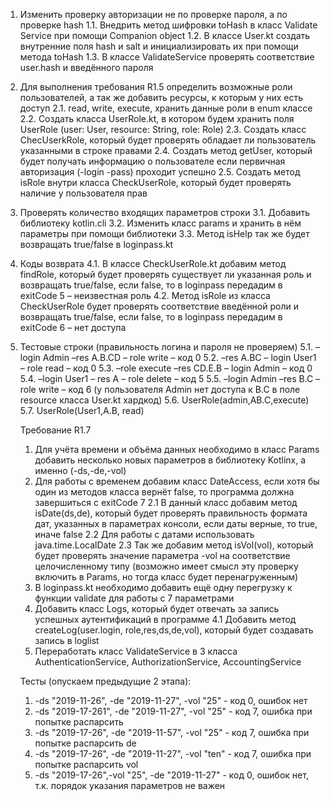 1. Изменить проверку авторизации не по проверке пароля, а по проверке hash 
    1.1. Внедрить метод шифровки toHash в класс Validate Service при помощи Companion object
    1.2. В классе User.kt создать внутренние поля hash и salt и инициализировать их при помощи метода toHash 
    1.3. В классе ValidateService проверять соответствие user.hash и введённого пароля 
2. Для выполнения требования R1.5 определить возможные роли пользователей, а так же добавить ресурсы, к которым у них есть доступ
    2.1. read, write, execute, хранить данные роли в enum классе
    2.2. Создать класса UserRole.kt, в котором будем хранить поля UserRole (user: User, resource: String, role: Role)
    2.3. Создать класс ChecUserkRole, который будет проверять обладает ли пользователь указанными в строке правами
    2.4. Создать метод getUser, который будет получать информацию о пользователе если первичная авторизация (-login -pass) проходит успешно
    2.5. Создать метод isRole внутри класса CheckUserRole, который будет проверять наличие у пользователя прав
3. Проверять количество входящих параметров строки
    3.1. Добавить библиотеку kotlin.cli 
    3.2. Изменить класс params и хранить в нём параметры при помощи библиотеки 
    3.3. Метод isHelp так же будет возвращать true/false в loginpass.kt
4. Коды возврата
    4.1. В классе CheckUserRole.kt  добавим метод findRole, который будет проверять существует ли указанная роль и возвращать true/false, если false, то в loginpass передадим в exitCode 5 – неизвестная роль
    4.2. Метод isRole из класса CheckUserRole будет проверять соответствие введённой роли и возвращать true/false, если false, то в loginpass передадим в exitCode 6 – нет доступа
5. Тестовые строки (правильность логина и пароля не проверяем)
    5.1. –login Admin –res A.B.CD – role write – код 0
    5.2. –res A.BC – login User1 – role read – код 0
    5.3. –role execute –res CD.E.B – login Admin – код 0
    5.4. –login User1 – res A – role delete – код 5
    5.5. –login Admin –res B.C – role write – код 6 (у пользователя Admin нет доступа к B.C в поле resource класса User.kt хардкод)
    5.6. UserRole(admin,AB.C,execute)
    5.7. UserRole(User1,A.B, read)
    
    Требование R1.7
    1. Для учёта времени и объёма данных необходимо в класс Params добавить несколько новых параметров в библиотеку Kotlinx, а именно (-ds,-de,-vol)
    2. Для работы с временем добавим класс DateAccess, если хотя бы один из методов класса вернёт false, то программа должна завершиться с exitCode 7
        2.1 В данный класс добавим метод isDate(ds,de), который будет проверять правильность формата дат, указанных в параметрах консоли, если даты верные, то true, иначе false
        2.2 Для работы с датами использовать java.time.LocalDate 
        2.3 Так же добавим метод isVol(vol), который будет проверять значение параметра -vol на соответствие целочисленному типу (возможно имеет смысл эту проверку включить в Params, но тогда класс будет перенагруженным)
    3. В loginpass.kt необходимо добавить ещё одну перегрузку к функции validate для работы с 7 параметрами  
    4. Добавить класс Logs, который будет отвечать за запись успешных аутентификаций в программе
        4.1 Добавить метод createLog(user.login, role,res,ds,de,vol), который будет создавать запись в loglist
    5. Переработать класс ValidateService в 3 класса AuthenticationService, AuthorizationService, AccountingService
        
    Тесты (опускаем предыдущие 2 этапа):
     1. -ds "2019-11-26", -de "2019-11-27", -vol "25" - код 0, ошибок нет
     2. -ds "2019-17-261", -de "2019-11-27", -vol "25" - код 7, ошибка при попытке распарсить 
     3. -ds "2019-17-26", -de "2019-11-57", -vol "25" - код 7, ошибка при попытке распарсить de
     4. -ds "2019-17-26", -de "2019-11-27", -vol "ten" - код 7, ошибка при попытке распарсить vol
     5. -ds "2019-17-26",-vol "25", -de "2019-11-27"  - код 0, ошибок нет, т.к. порядок указания параметров не важен
